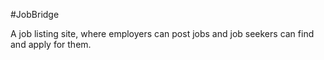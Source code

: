 #JobBridge

A job listing site, where employers can post jobs and job seekers can find and apply for them. 
